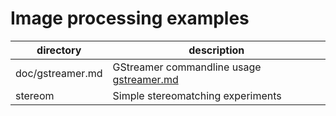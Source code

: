 # Image processing examples

| directory| description |
|---|---|
|doc/gstreamer.md | GStreamer commandline usage [gstreamer.md](./doc/gstreamer.md) |
|stereom | Simple stereomatching experiments

